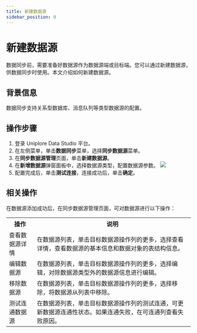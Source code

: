 ```yaml
---
title: 新建数据源
sidebar_position: 0
---
```

# 新建数据源
数据同步前，需要准备好数据源作为数据源端或目标端。您可以通过新建数据源，供数据同步时使用。本文介绍如何新建数据源。

## 背景信息
数据同步支持关系型数据库、消息队列等类型数据源的配置。

## 操作步骤
1. 登录 Uniplore Data Studio 平台。
2. 在左侧菜单，单击**数据同步**菜单，选择**同步数据源**菜单。
3. 在**同步数据源管理**页面，单击**新建数据源**。
4. 在**新增数据源**弹窗面板中，选择数据源类型，配置数据源参数。
    [![](https://uniplore-docs.oss-cn-chengdu.aliyuncs.com/datastudio/data-exchange/create-datasource.png)](https://uniplore-docs.oss-cn-chengdu.aliyuncs.com/datastudio/data-exchange/create-datasource.png)
5. 配置完成后，单击**测试连接**，连接成功后，单击**确定**。

## 相关操作
在数据源添加成功后，在同步数据源管理页面，可对数据源进行以下操作：
<table>
    <tr>
        <th>操作</th>
        <th>说明</th>
    </tr>
     <tr>
        <td>查看数据源详情</td>
        <td>在数据源列表，单击目标数据源操作列的更多，选择查看详情，查看数据源的基本信息和数据对象的表结构信息。</td>
    </tr>
     <tr>
        <td>编辑数据源</td>
        <td>在数据源列表，单击目标数据源操作列的更多，选择编辑，对除数据源类型外的数据源信息进行编辑。</td>
    </tr>
     <tr>
        <td>移除数据源</td>
        <td>在数据源列表，单击目标数据源操作列的更多，选择移除，将数据源从列表中移除。</td>
    </tr>
     <tr>
        <td>测试连通数据源</td>
        <td>在数据源列表，单击目标数据源操作列的测试连通，可更新数据源连通性状态。如果连通失败，在可连通列查看失败原因。</td>
    </tr>
</table>